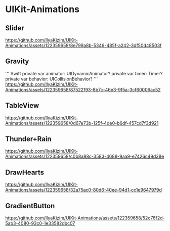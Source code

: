 # UIKit-Animations

## Slider
https://github.com/IlyaKizim/UIKit-Animations/assets/122359658/8e799a8b-5346-485f-a242-3df50d48503f  
## Gravity
''' Swift
private var animator: UIDynamicAnimator?
private var timer: Timer?
private var behavior: UICollisionBehavior?
'''
https://github.com/IlyaKizim/UIKit-Animations/assets/122359658/87522193-8b7c-46e3-9f5a-3cf60006ac52  
## TableView
https://github.com/IlyaKizim/UIKit-Animations/assets/122359658/0d67e73b-125f-4de0-b6df-457cd7f3d921  
## Thunder+Rain
https://github.com/IlyaKizim/UIKit-Animations/assets/122359658/c0b8a88c-3583-4688-9aa9-e7426c49d38e  
## DrawHearts
https://github.com/IlyaKizim/UIKit-Animations/assets/122359658/32a75ac0-80d6-40ee-94d1-cc1e9647979d  
## GradientButton
https://github.com/IlyaKizim/UIKit-Animations/assets/122359658/52c76f2d-5ab3-4080-93c0-1e33582dbc07


